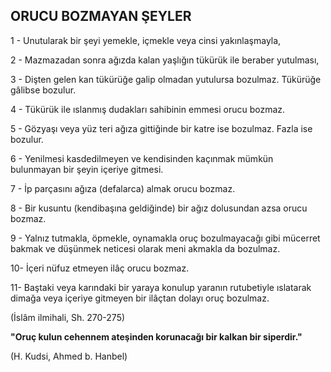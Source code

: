 ## ORUCU BOZMAYAN ŞEYLER

1 - Unutularak bir şeyi yemekle, içmekle ve­ya cinsi yakınlaşmayla,

2 - Mazmazadan sonra ağızda kalan yaşlı­ğın tükürük ile beraber yutulması,

3 - Dişten gelen kan tükürüğe galip olma­dan yutulursa bozulmaz. Tükürüğe gâlibse bo­zulur.

4 - Tükürük ile ıslanmış dudakları sahibi­nin emmesi orucu bozmaz.

5 - Gözyaşı veya yüz teri ağıza gittiğinde bir katre ise bozulmaz. Fazla ise bozulur.

6 - Yenilmesi kasdedilmeyen ve kendisin­den kaçınmak mümkün bulunmayan bir şeyin içeriye gitmesi.

7 - İp parçasını ağıza (defalarca) almak orucu bozmaz.

8 - Bir kusuntu (kendibaşına geldiğinde) bir ağız dolusundan azsa orucu bozmaz.

9 - Yalnız tutmakla, öpmekle, oynamakla oruç bozulmayacağı gibi mücerret bakmak ve düşünmek neticesi olarak meni akmakla da bo­zulmaz.

10- İçeri nüfuz etmeyen ilâç orucu boz­maz.

11- Baştaki veya karındaki bir yaraya ko­nulup yaranın rutubetiyle ıslatarak dimağa ve­ya içeriye gitmeyen bir ilâçtan dolayı oruç bo­zulmaz.

(İslâm ilmihali, Sh. 270-275)

**"Oruç kulun cehennem ateşinden korunaca­ğı bir kalkan bir siperdir."**

(H. Kudsi, Ahmed b. Hanbel)
